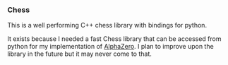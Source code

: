 ### Chess

This is a well performing C++ chess library with bindings for python.

It exists because I needed a fast Chess library that can be accessed from python for my implementation of [AlphaZero](https://github.com/MoritzSchwerer/Alpha_Zero). 
I plan to improve upon the library in the future but it may never come to that.
